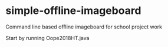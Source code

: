 # simple-offline-imageboard
Command line based offline imageboard for school project work

Start by running Oope2018HT.java
